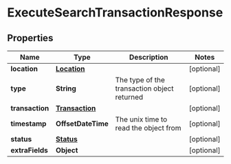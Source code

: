 

# ExecuteSearchTransactionResponse


## Properties

Name | Type | Description | Notes
------------ | ------------- | ------------- | -------------
**location** | [**Location**](Location.md) |  |  [optional]
**type** | **String** | The type of the transaction object returned |  [optional]
**transaction** | [**Transaction**](Transaction.md) |  |  [optional]
**timestamp** | **OffsetDateTime** | The unix time to read the object from |  [optional]
**status** | [**Status**](Status.md) |  |  [optional]
**extraFields** | **Object** |  |  [optional]



